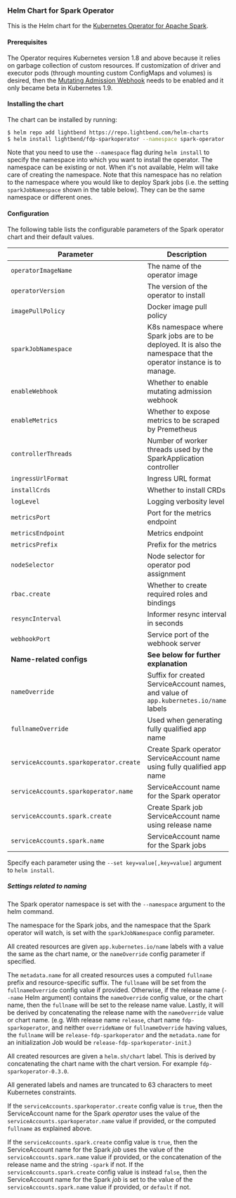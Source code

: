 ### Helm Chart for Spark Operator

This is the Helm chart for the [Kubernetes Operator for Apache Spark](https://github.com/GoogleCloudPlatform/spark-on-k8s-operator).

#### Prerequisites

The Operator requires Kubernetes version 1.8 and above because it relies on garbage collection of custom resources. If customization of driver and executor pods (through mounting custom ConfigMaps and volumes) is desired, then the [Mutating Admission Webhook](https://github.com/GoogleCloudPlatform/spark-on-k8s-operator/blob/master/docs/quick-start-guide.md#using-the-mutating-admission-webhook) needs to be enabled and it only became beta in Kubernetes 1.9.

#### Installing the chart

The chart can be installed by running:

```bash
$ helm repo add lightbend https://repo.lightbend.com/helm-charts
$ helm install lightbend/fdp-sparkoperator --namespace spark-operator
```

Note that you need to use the `--namespace` flag during `helm install` to specify the namespace into which you want to install the operator. The namespace can be existing or not. When it's not available, Helm will take care of creating the namespace. Note that this namespace has no relation to the namespace where you would like to deploy Spark jobs (i.e. the setting `sparkJobNamespace` shown in the table below). They can be the same namespace or different ones.

#### Configuration

The following table lists the configurable parameters of the Spark operator chart and their default values.

| Parameter           | Description                                                  | Default                              |
| ------------------- | ------------------------------------------------------------ | ------------------------------------ |
| `operatorImageName` | The name of the operator image                               | `lightbend/sparkoperator`            |
| `operatorVersion`   | The version of the operator to install                       | `2.1.1-OpenShift-v1beta1-0.8.2-2.4.3-rh` |
| `imagePullPolicy`   | Docker image pull policy                                     | `IfNotPresent`                       |
| `sparkJobNamespace` | K8s namespace where Spark jobs are to be deployed. It is also the namespace that the operator instance is to manage. | `default` |
| `enableWebhook`     | Whether to enable mutating admission webhook                 | true                                 |
| `enableMetrics`     | Whether to expose metrics to be scraped by Premetheus        | true                                 |
| `controllerThreads` | Number of worker threads used by the SparkApplication controller | 10                               |
| `ingressUrlFormat`  | Ingress URL format                                           | ""                                   |
| `installCrds`       | Whether to install CRDs                                      | true                                 |
| `logLevel`          | Logging verbosity level                                      | 2                                    |
| `metricsPort`       | Port for the metrics endpoint                                | 10254                                |
| `metricsEndpoint`   | Metrics endpoint                                             | "/metrics"                           |
| `metricsPrefix`     | Prefix for the metrics                                       | ""                                   |
| `nodeSelector`      | Node selector for operator pod assignment                    | {}                                   |
| `rbac.create`       | Whether to create required roles and bindings                | `true`                               |
| `resyncInterval`    | Informer resync interval in seconds                          | 30                                   |
| `webhookPort`       | Service port of the webhook server                           | 8080                                 |
| **Name-related configs** | **See below for further explanation**                   |                                       |
| `nameOverride`      | Suffix for created ServiceAccount names, and value of `app.kubernetes.io/name` labels | <Chart.Name> |
| `fullnameOverride`  | Used when generating fully qualified app name                | ""                                    |
| `serviceAccounts.sparkoperator.create` | Create Spark operator ServiceAccount name using fully qualified app name | `true` |
| `serviceAccounts.sparkoperator.name`   | ServiceAccount name for the Spark operator | `default` if not created             |
| `serviceAccounts.spark.create`         | Create Spark job ServiceAccount name using release name | `true`                  |
| `serviceAccounts.spark.name`           | ServiceAccount name for the Spark jobs     | `default` if not created             |

Specify each parameter using the `--set key=value[,key=value]` argument to `helm install`. 

##### Settings related to naming

The Spark operator namespace is set with the `--namespace` argument to the helm command.

The namespace for the Spark jobs, and the namespace that the Spark operator will watch, is set with the `sparkJobNamespace` config parameter.

All created resources are given `app.kubernetes.io/name` labels with a value the same as the chart name, or the `nameOverride` config parameter if specified.

The `metadata.name` for all created resources uses a computed `fullname` prefix and resource-specific suffix.  The `fullname` will be set from the `fullnameOverride` config value if provided.  Otherwise, if the release name (`--name` Helm argument) contains the `nameOverride` config value, or the chart name, then the `fullname` will be set to the release name value.  Lastly, it will be derived by concatenating the release name with the `nameOverride` value or chart name.  (e.g. With release name `release`, chart name `fdp-sparkoperator`, and neither `overrideName` or `fullnameOverride` having values, the `fullname` will be `release-fdp-sparkoperator` and the `metadata.name` for an initialization Job would be `release-fdp-sparkoperator-init`.)

All created resources are given a `helm.sh/chart` label.  This is derived by concatenating the chart name with the chart version.  For example `fdp-sparkoperator-0.3.0`.

All generated labels and names are truncated to 63 characters to meet Kubernetes constraints.

If the `serviceAccounts.sparkoperator.create` config value is `true`, then the ServiceAccount name for the Spark _operator_ uses the value of the `serviceAccounts.sparkoperator.name` value if provided, or the computed `fullname` as explained above.

If the `serviceAccounts.spark.create` config value is `true`, then the ServiceAccount name for the Spark _job_ uses the value of the `serviceAccounts.spark.name` value if provided, or the concatenation of the release name and the string `-spark` if not.  If the `serviceAccounts.spark.create` config value is instead `false`, then the ServiceAccount name for the Spark _job_ is set to the value of the `serviceAccounts.spark.name` value if provided, or `default` if not.
